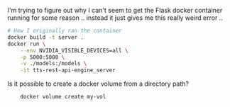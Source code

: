 

I'm trying to figure out why I can't seem to get the Flask docker container running for some reason .. instead it just gives me this really weird error .. 

```bash
# How I originally ran the container
docker build -t server .
docker run \
	--env NVIDIA_VISIBLE_DEVICES=all \
	-p 5000:5000 \
	-v ./models:/models \
	-it tts-rest-api-engine_server 
```

Is it possible to create a docker volume from a directory path?

```bash
	docker volume create my-vol
```

